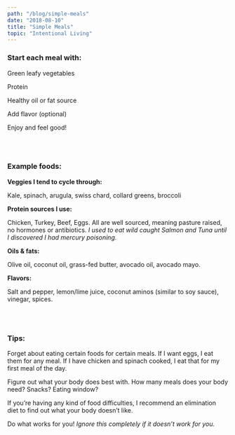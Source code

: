 ```yaml
---
path: "/blog/simple-meals"
date: "2018-08-10"
title: "Simple Meals"
topic: "Intentional Living"
---
```


### Start each meal with:

Green leafy vegetables

Protein

Healthy oil or fat source

Add flavor (optional)

Enjoy and feel good!

<br></br>


### Example foods:


**Veggies I tend to cycle through:**

Kale, spinach, arugula, swiss chard, collard greens, broccoli

**Protein sources I use:**

Chicken, Turkey, Beef, Eggs.  All are well sourced, meaning pasture raised, no hormones or antibiotics.  _I used to eat wild caught Salmon and Tuna until I discovered I had mercury poisoning._

**Oils & fats:**

Olive oil, coconut oil, grass-fed butter, avocado oil, avocado mayo.

**Flavors:**

Salt and pepper, lemon/lime juice, coconut aminos (similar to soy sauce), vinegar, spices.

<br></br>

### Tips:


Forget about eating certain foods for certain meals.  If I want eggs, I eat them for any meal.  If I have chicken and spinach cooked, I eat that for my first meal of the day.

Figure out what your body does best with.  How many meals does your body need?  Snacks?  Eating window?

If you’re having any kind of food difficulties, I recommend an elimination diet to find out what your body doesn’t like.

Do what works for you!  _Ignore this completely if it doesn’t work for you._